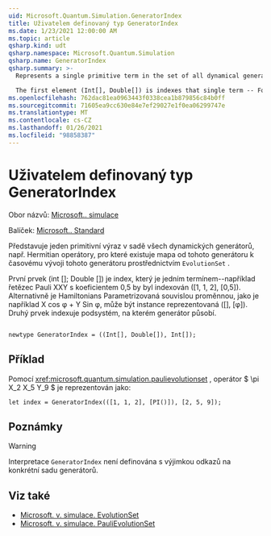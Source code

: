 ```yaml
---
uid: Microsoft.Quantum.Simulation.GeneratorIndex
title: Uživatelem definovaný typ GeneratorIndex
ms.date: 1/23/2021 12:00:00 AM
ms.topic: article
qsharp.kind: udt
qsharp.namespace: Microsoft.Quantum.Simulation
qsharp.name: GeneratorIndex
qsharp.summary: >-
  Represents a single primitive term in the set of all dynamical generators, e.g. Hermitian operators, for which there exists a map from that generator to time-evolution by that generator, through `EvolutionSet`.

  The first element (Int[], Double[]) is indexes that single term -- For instance, the Pauli string XXY with coefficient 0.5 would be indexed by ([1,1,2], [0.5]). Alternatively, Hamiltonians parameterized by a continuous variable, such as X cos φ + Y sin φ, might for instance be represented by ([], [φ]). The second element indexes the subsystem on which the generator acts on.
ms.openlocfilehash: 762dac81ea0963443f0338cea1b879856c84b0ff
ms.sourcegitcommit: 71605ea9cc630e84e7ef29027e1f0ea06299747e
ms.translationtype: MT
ms.contentlocale: cs-CZ
ms.lasthandoff: 01/26/2021
ms.locfileid: "98858387"
---
```

# <a name="generatorindex-user-defined-type"></a>Uživatelem definovaný typ GeneratorIndex

Obor názvů: [Microsoft.. simulace](xref:Microsoft.Quantum.Simulation)

Balíček: [Microsoft.. Standard](https://nuget.org/packages/Microsoft.Quantum.Standard)


Představuje jeden primitivní výraz v sadě všech dynamických generátorů, např. Hermitian operátory, pro které existuje mapa od tohoto generátoru k časovému vývoji tohoto generátoru prostřednictvím `EvolutionSet` .

První prvek (int []; Double []) je index, který je jedním termínem--například řetězec Pauli XXY s koeficientem 0,5 by byl indexován ([1, 1, 2], [0,5]). Alternativně je Hamiltonians Parametrizovaná souvislou proměnnou, jako je například X cos φ + Y Sin φ, může být instance reprezentovaná ([], [φ]). Druhý prvek indexuje podsystém, na kterém generátor působí.

```qsharp

newtype GeneratorIndex = ((Int[], Double[]), Int[]);
```



## <a name="example"></a>Příklad

Pomocí  <xref:microsoft.quantum.simulation.paulievolutionset> , operátor $ \pi X_2 X_5 Y_9 $ je reprezentován jako:

```qsharp
let index = GeneratorIndex(([1, 1, 2], [PI()]), [2, 5, 9]);
```

## <a name="remarks"></a>Poznámky

> [!WARNING]
> Interpretace `GeneratorIndex` není definována s výjimkou odkazů na konkrétní sadu generátorů.

## <a name="see-also"></a>Viz také

- [Microsoft. v. simulace. EvolutionSet](xref:Microsoft.Quantum.Simulation.EvolutionSet)
- [Microsoft. v. simulace. PauliEvolutionSet](xref:Microsoft.Quantum.Simulation.PauliEvolutionSet)